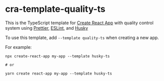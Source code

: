 # cra-template-quality-ts

This is the TypeScript template for
[Create React App](https://github.com/facebook/create-react-app) with quality
control system using [Prettier](https://prettier.io/),
[ESLint](https://eslint.org/), and [Husky](https://github.com/typicode/husky)

To use this template, add `--template quality-ts` when creating a new app.

For example:

```
npx create-react-app my-app --template husky-ts

# or

yarn create react-app my-app --template husky-ts
```

